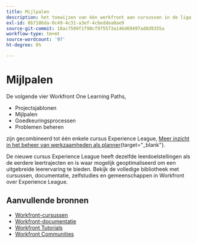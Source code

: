 ```yaml
---
title: Mijlpalen
description: het toewijzen van één werkfront aan cursussen in de liga
exl-id: 0b7186da-0c49-4c31-a3ef-4c6eddea0ae9
source-git-commit: 18ac7509f1f90cf975573a146d69497ad8d9355a
workflow-type: tm+mt
source-wordcount: '97'
ht-degree: 0%

---
```


# Mijlpalen

De volgende vier Workfront One Learning Paths,

* Projectsjablonen
* Mijlpalen
* Goedkeuringsprocessen
* Problemen beheren

zijn gecombineerd tot één enkele cursus Experience League, [Meer inzicht in het beheer van werkzaamheden als planner](https://experienceleague.adobe.com/?recommended=Workfront-U-1-2022.3.planners){target="_blank"}.

De nieuwe cursus Experience League heeft dezelfde leerdoelstellingen als de eerdere leertrajecten en is waar mogelijk geoptimaliseerd om een uitgebreide leerervaring te bieden.  Bekijk de volledige bibliotheek met cursussen, documentatie, zelfstudies en gemeenschappen in Workfront over Experience League.

## Aanvullende bronnen

* [Workfront-cursussen](https://experienceleague.adobe.com/?lang=en&amp;Solution=Workfront#courses)
* [Workfront-documentatie](https://experienceleague.adobe.com/docs/workfront.html)
* [Workfront Tutorials](https://experienceleague.adobe.com/docs/workfront-learn/tutorials-workfront/home.html)
* [Workfront Communities](https://experienceleaguecommunities.adobe.com/t5/workfront/ct-p/workfront)
